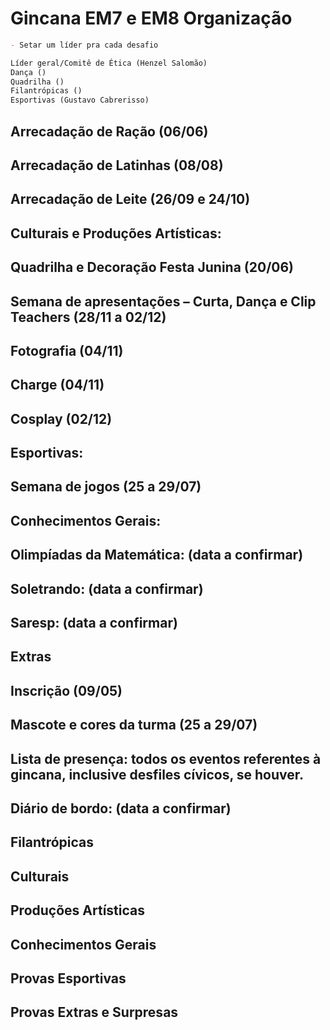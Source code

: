 # Gincana EM7 e EM8 Organização


```markdown
- Setar um líder pra cada desafio

Líder geral/Comitê de Ética (Henzel Salomão) 
Dança () 
Quadrilha ()
Filantrópicas ()
Esportivas (Gustavo Cabrerisso)
```




## Arrecadação de Ração (06/06)
## Arrecadação de Latinhas (08/08)
## Arrecadação de Leite (26/09 e 24/10)
## Culturais e Produções Artísticas:
## Quadrilha e Decoração Festa Junina (20/06)
## Semana de apresentações – Curta, Dança e Clip Teachers (28/11 a 02/12)
## Fotografia (04/11)
## Charge (04/11)
## Cosplay (02/12)
## Esportivas:
## Semana de jogos (25 a 29/07)
## Conhecimentos Gerais:
## Olimpíadas da Matemática: (data a confirmar)
## Soletrando: (data a confirmar)
## Saresp: (data a confirmar)
## Extras
## Inscrição (09/05)
## Mascote e cores da turma (25 a 29/07)
## Lista de presença: todos os eventos referentes à gincana, inclusive desfiles cívicos, se houver.
## Diário de bordo: (data a confirmar)


## Filantrópicas
## Culturais
## Produções Artísticas
## Conhecimentos Gerais
## Provas Esportivas
## Provas Extras e Surpresas
